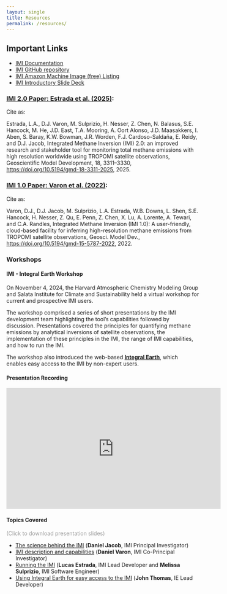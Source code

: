 ```yaml
---
layout: single
title: Resources
permalink: /resources/
---
```


## Important Links

- [IMI Documentation](https://imi.readthedocs.io/en/latest/)
- [IMI GitHub repository](https://github.com/geoschem/integrated_methane_inversion)
- [IMI Amazon Machine Image (free) Listing](https://aws.amazon.com/marketplace/seller-profile?id=16893bfa-48fa-425f-b0e3-f49ad9d202a4)
- <a href = "{{site.baseurl}}/assets/powerpoint/integratedmethaneinversion_imi.pdf">IMI Introductory Slide Deck</a>

### [IMI 2.0 Paper: Estrada et al. (2025)](https://doi.org/10.5194/gmd-18-3311-2025):

Cite as:

Estrada, L.A., D.J. Varon, M. Sulprizio, H. Nesser, Z. Chen, N. Balasus, S.E. Hancock, M. He, J.D. East, T.A. Mooring, A. Oort Alonso, J.D. Maasakkers, I. Aben, S. Baray, K.W. Bowman, J.R. Worden, F.J. Cardoso-Saldaña, E. Reidy, and D.J. Jacob, Integrated Methane Inversion (IMI) 2.0: an improved research and stakeholder tool for monitoring total methane emissions with high resolution worldwide using TROPOMI satellite observations, Geoscientific Model Development, 18, 3311–3330, https://doi.org/10.5194/gmd-18-3311-2025, 2025.

### [IMI 1.0 Paper: Varon et al. (2022)](https://gmd.copernicus.org/articles/15/5787/2022/gmd-15-5787-2022.html):

Cite as:

Varon, D.J., D.J. Jacob, M. Sulprizio, L.A. Estrada, W.B. Downs, L. Shen, S.E. Hancock, H. Nesser, Z. Qu, E. Penn, Z. Chen, X. Lu, A. Lorente, A. Tewari, and C.A. Randles, Integrated Methane Inversion (IMI 1.0): A user-friendly, cloud-based facility for inferring high-resolution methane emissions from TROPOMI satellite observations, Geosci. Model Dev., https://doi.org/10.5194/gmd-15-5787-2022, 2022.

### Workshops

#### IMI - Integral Earth Workshop

On November 4, 2024, the Harvard Atmospheric Chemistry Modeling Group and Salata Institute for Climate and Sustainability held a virtual workshop for current and prospective IMI users.

The workshop comprised a series of short presentations by the IMI development team highlighting the tool’s capabilities followed by discussion. Presentations covered the principles for quantifying methane emissions by analytical inversions of satellite observations, the implementation of these principles in the IMI, the range of IMI capabilities, and how to run the IMI.

The workshop also introduced the web-based <a href = "http://integralearth.github.io" target = "#"><strong>Integral Earth</strong></a>, which enables easy access to the IMI by non-expert users.

#### Presentation Recording

<iframe width="560" height="315" src="https://www.youtube.com/embed/uUcMMb_4X0M?si=Nq7MGhMIZmhSy5KB" title="YouTube video player" frameborder="0" allow="accelerometer; autoplay; clipboard-write; encrypted-media; gyroscope; picture-in-picture; web-share" referrerpolicy="strict-origin-when-cross-origin" allowfullscreen></iframe>

#### Topics Covered

<p style = "color: rgb(155,155,155)">(Click to download presentation slides)</p>

- <a href = "{{site.baseurl}}/assets/powerpoint/1_Why_the_IMI.pdf" download>The science behind the IMI</a> (<strong>Daniel Jacob</strong>, IMI Principal Investigator)
- <a href = "{{site.baseurl}}/assets/powerpoint/2_IMI_description_and_capabilities.pdf" download>IMI description and capabilities</a> (<strong>Daniel Varon</strong>, IMI Co-Principal Investigator)
- <a href = "{{site.baseurl}}/assets/powerpoint/3_Running_the_IMI.pdf" download>Running the IMI</a> (<strong>Lucas Estrada</strong>, IMI Lead Developer and <strong>Melissa Sulprizio</strong>, IMI Software Engineer)
- <a href = "{{site.baseurl}}/assets/powerpoint/4_Using_IE_for_easy_access_to_the_IMI.pdf" download>Using Integral Earth for easy access to the IMI</a> (<strong>John Thomas</strong>, IE Lead Developer)
